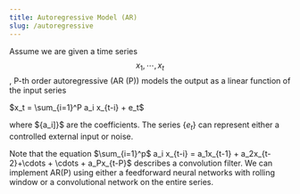```yaml
---
title: Autoregressive Model (AR)
slug: /autoregressive
---
```

Assume we are given a time series $$x_1,\cdots, x_t$$, P-th order autoregressive (AR (P)) models the output as a linear function of the input series

$x_t = \sum_{i=1}^P a_i x_{t-i} + e_t$

where $\{a_i]}$ are the coefficients. The series $\{e_t\}$ can represent either a controlled external input or noise.

Note that the equation $\sum_{i=1}^p$ a_i x_{t-i} = a_1x_{t-1} + a_2x_{t-2}+\cdots + \cdots + a_Px_{t-P}$ describes a convolution filter. We can implement AR(P) using either a feedforward neural networks with rolling window or a  convolutional network on the entire series.

